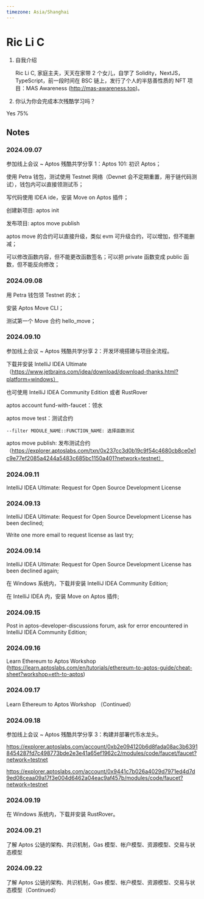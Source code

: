 ```yaml
---
timezone: Asia/Shanghai
---
```


# Ric Li C

1. 自我介绍

    Ric Li C, 家庭主夫，天天在家带 2 个女儿，自学了 Solidity，NextJS，TypeScript，前一段时间在 BSC 链上，发行了个人的半慈善性质的 NFT 项目：MAS Awareness (http://mas-awareness.top)。

2. 你认为你会完成本次残酷学习吗？

Yes 75%

## Notes

<!-- Content_START -->

### 2024.09.07

参加线上会议 ~ Aptos 残酷共学分享 1：Aptos 101: 初识 Aptos；

使用 Petra 钱包，测试使用 Testnet 网络（Devnet 会不定期重置，用于链代码测试），钱包内可以直接领测试币；

写代码使用 IDEA ide，安装 Move on Aptos 插件；

创建新项目: aptos init

发布项目: aptos move publish

aptos move 的合约可以直接升级，类似 evm 可升级合约，可以增加，但不能删减；

可以修改函数内容，但不能更改函数签名；可以把 private 函数变成 public 函数，但不能反向修改；

### 2024.09.08

用 Petra 钱包领 Testnet 的水；

安装 Aptos Move CLI；

测试第一个 Move 合约 hello_move；

### 2024.09.10

参加线上会议 ~ Aptos 残酷共学分享 2：开发环境搭建与项目全流程。

下载并安装 IntelliJ IDEA Ultimate （https://www.jetbrains.com/idea/download/download-thanks.html?platform=windows）

也可使用 IntelliJ IDEA Community Edition 或者 RustRover

aptos account fund-with-faucet：领水

aptos move test：测试合约

    --filter MODULE_NAME::FUNCTION_NAME: 选择函数测试

aptos move publish: 发布测试合约（https://explorer.aptoslabs.com/txn/0x237cc3d0b19c9f54c4680cb8ce0e1c9e77ef2085a4244a5483c685bc1150a401?network=testnet）

### 2024.09.11

IntelliJ IDEA Ultimate: Request for Open Source Development License

### 2024.09.13

IntelliJ IDEA Ultimate: Request for Open Source Development License has been declined;

Write one more email to request license as last try;

### 2024.09.14

IntelliJ IDEA Ultimate: Request for Open Source Development License has been declined again;

在 Windows 系统内，下载并安装 IntelliJ IDEA Community Edition;

在 IntelliJ IDEA 内，安装 Move on Aptos 插件;

### 2024.09.15

Post in aptos-developer-discussions forum, ask for error encountered in IntelliJ IDEA Community Edition;

### 2024.09.16

Learn Ethereum to Aptos Workshop (https://learn.aptoslabs.com/en/tutorials/ethereum-to-aptos-guide/cheat-sheet?workshop=eth-to-aptos)

### 2024.09.17

Learn Ethereum to Aptos Workshop （Continued）

### 2024.09.18

参加线上会议 ~ Aptos 残酷共学分享 3：构建并部署代币水龙头。

https://explorer.aptoslabs.com/account/0xb2e094120b6d8fada08ac3b63918454287fd7c498773bde2e3e41a65ef1962c2/modules/code/faucet/faucet?network=testnet

https://explorer.aptoslabs.com/account/0x9441c7b026a4029d7971ed4d7d9ed08ceaa09a17f3e004d6462a04eac9af457b/modules/code/faucet?network=testnet

### 2024.09.19

在 Windows 系统内，下载并安装 RustRover。

### 2024.09.21

了解 Aptos 公链的架构、共识机制，Gas 模型、帐户模型、资源模型、交易与状态模型

### 2024.09.22

了解 Aptos 公链的架构、共识机制，Gas 模型、帐户模型、资源模型、交易与状态模型（Continued）

<!-- Content_END -->
